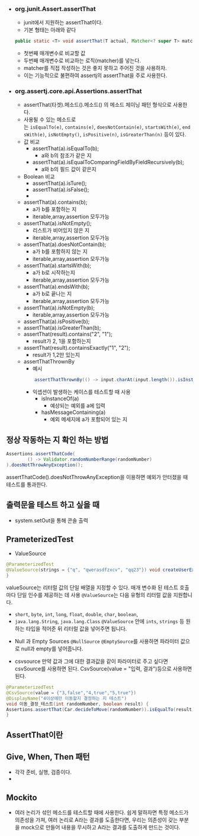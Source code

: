 * ### org.junit.Assert.assertThat
	* junit에서 지원하는 assertThat이다.
	* 기본 형태는 아래와 같다
	```java
	public static <T> void assertThat(T actual, Matcher<? super T> matcher)
	```
	* 첫번째 매개변수로 비교할 값
	* 두번째 매개변수로 비교하는 로직(matcher)를 넣는다.
	* matcher를 직접 작성하는 것은 좋지 못하고 주어진 것을 사용하자.
	* 이는 기능적으로 불편하여 assertj의 assertThat을 주로 사용한다.
	
* ### org.assertj.core.api.Assertions.assertThat
	* assertThat(타겟).메소드().메소드() 의 메소드 체이닝 패턴 형식으로 사용한다.
	* 사용될 수 있는 메소드로는 `isEqualTo(e)`, `contains(e)`, `doesNotContain(e)`, `startsWith(e)`, `endsWith(e)`, `isNotEmpty()`, `isPositive(n)`, `isGreaterThan(n)` 등이 있다.
	* 값 비교
		* assertThat(a).isEqualTo(b);
			* a와 b의 참조가 같은 지
		* assertThat(a).isEqualToComparingFieldByFieldRecursively(b);
			* a와 b의 필드 값이 같은지 
	* Boolean 비교
		* assertThat(a).isTure();
		* assertThat(a).isFalse();
		* 
	* assertThat(a).contains(b);
		* a가 b를 포함하는 지
		* iterable,array,assertion 모두가능
	* assertThat(a).isNotEmpty();
		* 리스트가 비어있지 않은 지
		* iterable,array,assertion 모두가능
	* assertThat(a).doesNotContain(b);
		* a가 b를 포함하지 않는 지
		* iterable,array,assertion 모두가능
	* assertThat(a).startsWith(b);
		* a가 b로 시작하는지
		* iterable,array,assertion 모두가능
	* assertThat(a).endsWith(b);
		* a가 b로 끝나는 지
		* iterable,array,assertion 모두가능
	* assertThat(a).isNotEmpty(b);
		* iterable,array,assertion 모두가능
	* assertThat(a).isPositive(b);
	* assertThat(a).isGreaterThan(b);
	* assertThat(result).contains("2", "1");  
		* result가 2, 1을 포함하는지
	* assertThat(result).containsExactly("1", "2");
		* result가 1,2만 있는지
	* assertThatThrownBy
		* 예시
		```java
		    assertThatThrownBy(() -> input.charAt(input.length()).isInstanceOf(StringIndexOutOfBoundsException.class);
		```
		* 익셉션이 발생하는 케이스를 테스트할 때 사용
			* isInstanceOf(a)
				* 예상되는 예외를 a에 입력
			* hasMessageContaining(a)
				* 예외 메세지에 a가 포함되어 있는 지
## 정상 작동하는 지 확인 하는 방법
```java
Assertions.assertThatCode(  
        () -> Validator.randomNumberRange(randomNumber)  
).doesNotThrowAnyException();
```
assertThatCode().doesNotThrowAnyException을 이용하면 예외가 안터졌을 때 테스트를 통과한다.

## 출력문을 테스트 하고 싶을 때
* system.setOut을 통해 콘솔 출력



## PrameterizedTest
* ValueSource
```java
@ParameterizedTest 
@ValueSource(strings = {"q", "qwerasdfzxcv", "qq23"}) void createUserException(String name){
}
```
valueSource는 리터럴 값의 단일 배열을 지정할 수 있다. 매개 변수화 된 테스트 호출마다 단일 인수를 제공하는 데 사용
`@ValueSource`는 다음 유형의 리터럴 값을 지원합니다.

- `short`, `byte`, `int`, `long`, `float`, `double`, `char`, `boolean`,
- `java.lang.String`, `java.lang.Class`
`@ValueSource` 안에 `ints`, `strings` 등 원하는 타입을 적어준 뒤 리터럴 값을 넣어주면 됩니다.

* Null 과 Empty Sources
`@NullSource` `@EmptySource`를 사용하면 파라미터 값으로 null과 empty를 넣어줍니다.

* csvsource
만약 값과 그에 대한 결과값을 같이 파라미터로 주고 싶다면 csvSource를 사용하면 된다.
CsvSource(value = "입력, 결과")등으로 사용하면 된다.
```java
@ParameterizedTest  
@CsvSource(value = {"3,false","4,true","5,true"})  
@DisplayName("4이상에만 이동할지 결정하는 지 테스트")  
void 이동_결정_테스트(int randomNumber, boolean result) {
Assertions.assertThat(Car.decideToMove(randomNumber)).isEqualTo(result);  
}  
```
## AssertThat이란

## Give, When, Then 패턴
* 각각 준비, 실행, 검증이다.
* 


## Mockito
* 여러 논리가 섞인 메소드를 테스트할 때에 사용한다. 쉽게 말하자면 특정 메소드가 의존성을 가져, 여러 논리로 A라는 결과를 도출한다면, 우리는 의존성이 갖는 부분을 mock으로 만들어 내용을 무시하고 A라는 결과를 도출하게 만드는 것이다.

